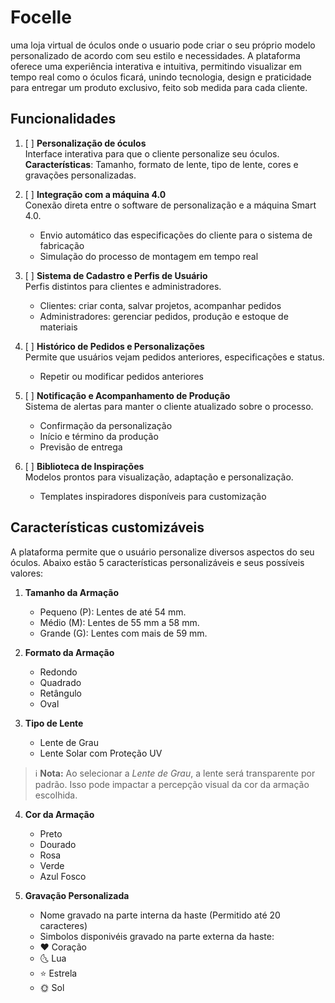 # Focelle
uma loja virtual de óculos onde o usuario pode criar o seu próprio modelo personalizado de acordo com seu estilo e necessidades. A plataforma oferece uma experiência interativa e intuitiva, permitindo visualizar em tempo real como o óculos ficará, unindo tecnologia, design e praticidade para entregar um produto exclusivo, feito sob medida para cada cliente.

## Funcionalidades
1. [ ] **Personalização de óculos**  
   Interface interativa para que o cliente personalize seu óculos.  
   **Características**: Tamanho, formato de lente, tipo de lente, cores e gravações personalizadas.

2. [ ] **Integração com a máquina 4.0**  
   Conexão direta entre o software de personalização e a máquina Smart 4.0.  
   - Envio automático das especificações do cliente para o sistema de fabricação  
   - Simulação do processo de montagem em tempo real

3. [ ] **Sistema de Cadastro e Perfis de Usuário**  
   Perfis distintos para clientes e administradores.  
   - Clientes: criar conta, salvar projetos, acompanhar pedidos  
   - Administradores: gerenciar pedidos, produção e estoque de materiais

4. [ ] **Histórico de Pedidos e Personalizações**  
   Permite que usuários vejam pedidos anteriores, especificações e status.  
   - Repetir ou modificar pedidos anteriores

5. [ ] **Notificação e Acompanhamento de Produção**  
   Sistema de alertas para manter o cliente atualizado sobre o processo.  
   - Confirmação da personalização  
   - Início e término da produção  
   - Previsão de entrega

6. [ ] **Biblioteca de Inspirações**  
   Modelos prontos para visualização, adaptação e personalização.  
   - Templates inspiradores disponíveis para customização

## Características customizáveis 
A plataforma permite que o usuário personalize diversos aspectos do seu óculos. Abaixo estão 5 características personalizáveis e seus possíveis valores:

1. **Tamanho da Armação**
   - Pequeno (P): Lentes de até 54 mm. 
   - Médio (M): Lentes de 55 mm a 58 mm.
   - Grande (G): Lentes com mais de 59 mm. 
     
2. **Formato da Armação**
   - Redondo  
   - Quadrado  
   - Retângulo
   - Oval

3. **Tipo de Lente**
   - Lente de Grau  
   - Lente Solar com Proteção UV
     
> ℹ️ **Nota:** Ao selecionar a *Lente de Grau*, a lente será transparente por padrão. Isso pode impactar a percepção visual da cor da armação escolhida.

4. **Cor da Armação**
   - Preto  
   - Dourado
   - Rosa
   - Verde
   - Azul Fosco
  
5. **Gravação Personalizada**
   - Nome gravado na parte interna da haste  (Permitido até 20 caracteres)
   - Simbolos disponivéis gravado na parte externa da haste:
   - ❤ Coração
   - 🌜 Lua
   - ⭐ Estrela
   - 🌞 Sol

